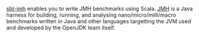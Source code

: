 [sbt-jmh][1] enables you to write JMH benchmarks using Scala.
[JMH][2] is a Java harness for building, running, and analysing nano/micro/milli/macro 
benchmarks written in Java and other languages targetting the JVM used and developed by the OpenJDK team itself.

[1]: http://github.com/ktoso/sbt-jmh
[2]: http://openjdk.java.net/projects/code-tools/jmh
